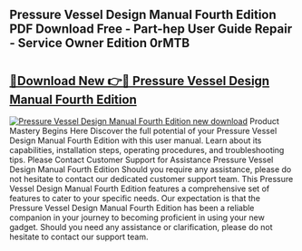 ## Pressure Vessel Design Manual Fourth Edition PDF Download Free - Part-hep User Guide Repair - Service Owner Edition 0rMTB

# <h2><a href="http://cf25526.oget.top/?id=Pressure+Vessel+Design+Manual+Fourth+Edition">🔗Download New 👉🔴 Pressure Vessel Design Manual Fourth Edition</a></h2>

[![Pressure Vessel Design Manual Fourth Edition new download](https://i.imgur.com/5g1atiW.png)](http://cf25526.oget.top/?id=Pressure+Vessel+Design+Manual+Fourth+Edition)
Product Mastery Begins Here Discover the full potential of your Pressure Vessel Design Manual Fourth Edition with this user manual. Learn about its capabilities, installation steps, operating procedures, and troubleshooting tips. Please Contact Customer Support for Assistance Pressure Vessel Design Manual Fourth Edition Should you require any assistance, please do not hesitate to contact our dedicated customer support team. This Pressure Vessel Design Manual Fourth Edition features a comprehensive set of features to cater to your specific needs. Our expectation is that the Pressure Vessel Design Manual Fourth Edition has been a reliable companion in your journey to becoming proficient in using your new gadget. Should you need any assistance or clarification, please do not hesitate to contact our support team.

